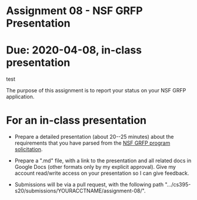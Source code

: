 # Assignment 08 - NSF GRFP Presentation

# Due: 2020-04-08, in-class presentation 

test

The purpose of this assignment is to report your status on your NSF GRFP application.  

# For an in-class presentation

* Prepare a detailed presentation (about 20--25 minutes) about the requirements that you have parsed from the [NSF GRFP program solicitation](https://www.nsf.gov/pubs/2019/nsf19590/nsf19590.htm).  

* Prepare a ".md" file, with a link to the presentation and all related docs in Google Docs (other formats only by my explicit approval).  Give my account read/write access on your presentation so I can give feedback.  

* Submissions will be via a pull request, with the following path ".../cs395-s20/submissions/YOURACCTNAME/assignment-08/".  
